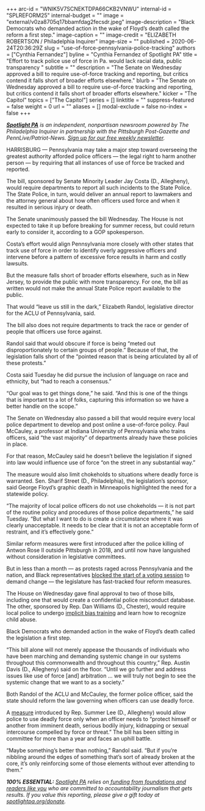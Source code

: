 +++
arc-id = "WNIK5V7SCNEKTDPA66CKB2VNWU"
internal-id = "SPLREFORM25"
internal-budget = ""
image = "external/v0za8705q17bbamfdag2fecsdr.jpeg"
image-description = "Black Democrats who demanded action in the wake of Floyd’s death called the reform a first step."
image-caption = ""
image-credit = "ELIZABETH ROBERTSON / Philadelphia Inquirer"
image-size = ""
published = 2020-06-24T20:36:29Z
slug = "use-of-force-pennsylvania-police-tracking"
authors = ["Cynthia Fernandez"]
byline = "Cynthia Fernandez of Spotlight PA"
title = "Effort to track police use of force in Pa. would lack racial data, public transparency "
subtitle = ""
description = "The Senate on Wednesday approved a bill to require use-of-force tracking and reporting, but critics contend it falls short of broader efforts elsewhere."
blurb = "The Senate on Wednesday approved a bill to require use-of-force tracking and reporting, but critics contend it falls short of broader efforts elsewhere."
kicker = "The Capitol"
topics = ["The Capitol"]
series = []
linktitle = ""
suppress-featured = false
weight = 0
url = ""
aliases = []
modal-exclude = false
no-index = false
+++

<a href="https://lesspage.com/"><i><b>Spotlight PA</b></i></a><i> is an independent, nonpartisan newsroom powered by The Philadelphia Inquirer in partnership with the Pittsburgh Post-Gazette and PennLive/Patriot-News. </i><a href="https://lesspage.com/newsletters"><i>Sign up for our free weekly newsletter</i></a><i>.</i>

HARRISBURG — Pennsylvania may take a major step toward overseeing the greatest authority afforded police officers — the legal right to harm another person — by requiring that all instances of use of force be tracked and reported.

The bill, sponsored by Senate Minority Leader Jay Costa (D., Allegheny), would require departments to report all such incidents to the State Police. The State Police, in turn, would deliver an annual report to lawmakers and the attorney general about how often officers used force and when it resulted in serious injury or death.

The Senate unanimously passed the bill Wednesday. The House is not expected to take it up before breaking for summer recess, but could return early to consider it, according to a GOP spokesperson. 

Costa’s effort would align Pennsylvania more closely with other states that track use of force in order to identify overly aggressive officers and intervene before a pattern of excessive force results in harm and costly lawsuits.

But the measure falls short of broader efforts elsewhere, such as in New Jersey, to provide the public with more transparency. For one, the bill as written would not make the annual State Police report available to the public. 

That would “leave us still in the dark,” Elizabeth Randol, legislative director for the ACLU of Pennsylvania, said.

<script src="https://lesspage.com/embed.js" async></script><div data-spl-embed-version="1" data-spl-src="https://lesspage.com/embeds/donate/"></div>

The bill also does not require departments to track the race or gender of people that officers use force against.

Randol said that would obscure if force is being “meted out disproportionately to certain groups of people.” Because of that, the legislation falls short of the “pointed reason that is being articulated by all of these protests.”

Costa said Tuesday he did pursue the inclusion of language on race and ethnicity, but “had to reach a consensus.”

“Our goal was to get things done,” he said. “And this is one of the things that is important to a lot of folks, capturing this information so we have a better handle on the scope.”

The Senate on Wednesday also passed a bill that would require every local police department to develop and post online a use-of-force policy. Paul McCauley, a professor at Indiana University of Pennsylvania who trains officers, said “the vast majority” of departments already have these policies in place. 

For that reason, McCauley said he doesn’t believe the legislation if signed into law would influence use of force “on the street in any substantial way.”

The measure would also limit chokeholds to situations where deadly force is warranted. Sen. Sharif Street (D., Philadelphia), the legislation’s sponsor, said George Floyd’s graphic death in Minneapolis highlighted the need for a statewide policy.

“The majority of local police officers do not use chokeholds — it is not part of the routine policy and procedures of those police departments,” he said Tuesday. “But what I want to do is create a circumstance where it was clearly unacceptable. It needs to be clear that it is not an acceptable form of restraint, and it’s effectively gone.” 

Similar reform measures were first introduced after the police killing of Antwon Rose II outside Pittsburgh in 2018, and until now have languished without consideration in legislative committees.

But in less than a month — as protests raged across Pennsylvania and the nation, and Black representatives <a href="https://lesspage.com/news/2020/06/pennsylvania-george-floyd-protests-democrats-block-house-demand-action/">blocked the start of a voting session</a> to demand change — the legislature has fast-tracked four reform measures. 

The House on Wednesday gave final approval to two of those bills, including one that would create a confidential police misconduct database. The other, sponsored by Rep. Dan Williams (D., Chester), would require local police to undergo <a href="https://www.legis.state.pa.us/cfdocs/billInfo/billInfo.cfm?sYear=2019&sInd=0&body=H&type=B&bn=1910">implicit bias training</a> and learn how to recognize child abuse. 

Black Democrats who demanded action in the wake of Floyd’s death called the legislation a first step.

<script src="https://lesspage.com/embed.js" async></script><div data-spl-embed-version="1" data-spl-src="https://lesspage.com/embeds/newsletter/"></div>

“This bill alone will not merely appease the thousands of individuals who have been marching and demanding systemic change in our systems throughout this commonwealth and throughout this country,” Rep. Austin Davis (D., Allegheny) said on the floor. “Until we go further and address issues like use of force [and] arbitration ... we will truly not begin to see the systemic change that we want to as a society.”

Both Randol of the ACLU and McCauley, the former police officer, said the state should reform the law governing when officers can use deadly force. 

A <a href="https://www.legis.state.pa.us/cfdocs/billinfo/billinfo.cfm?syear=2019&sind=0&body=H&type=B&bn=1664">measure</a> introduced by Rep. Summer Lee (D., Allegheny) would allow police to use deadly force only when an officer needs to “protect himself or another from imminent death, serious bodily injury, kidnapping or sexual intercourse compelled by force or threat.” The bill has been sitting in committee for more than a year and faces an uphill battle. 

“Maybe something’s better than nothing,” Randol said. “But if you’re nibbling around the edges of something that’s sort of already broken at the core, it’s only reinforcing some of those elements without ever attending to them.” 

<i><b>100% ESSENTIAL:</b></i> <a href="https://lesspage.com/"><i>Spotlight PA</i></a><i> relies on</i><a href="https://lesspage.com/support"><i> funding from foundations and readers like you</i></a><i> who are committed to accountability journalism that gets results. If you value this reporting, please give a gift today at </i><a href="http://spotlightpa.org/donate"><i>spotlightpa.org/donate</i></a><i>.</i>
